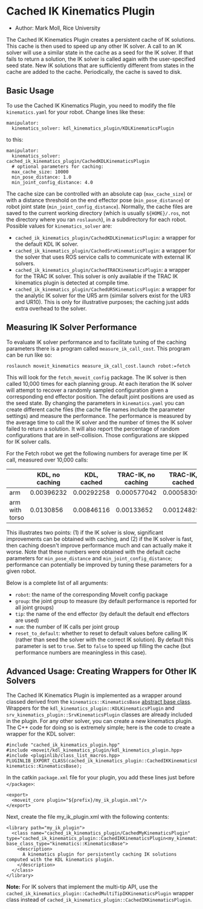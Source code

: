 # Cached IK Kinematics Plugin

* Author: Mark Moll, Rice University

The Cached IK Kinematics Plugin creates a persistent cache of IK solutions. This cache is then used to speed up any other IK solver. A call to an IK solver will use a similar state in the cache as a seed for the IK solver. If that fails to return a solution, the IK solver is called again with the user-specified seed state. New IK solutions that are sufficiently different from states in the cache are added to the cache. Periodically, the cache is saved to disk.

## Basic Usage

To use the Cached IK Kinematics Plugin, you need to modify the file `kinematics.yaml` for your robot. Change lines like these:

    manipulator:
      kinematics_solver: kdl_kinematics_plugin/KDLKinematicsPlugin

to this:

    manipulator:
      kinematics_solver: cached_ik_kinematics_plugin/CachedKDLKinematicsPlugin
      # optional parameters for caching:
      max_cache_size: 10000
      min_pose_distance: 1.0
      min_joint_config_distance: 4.0

The cache size can be controlled with an absolute cap (`max_cache_size`) or with a distance threshold on the end effector pose (`min_pose_distance`) or robot joint state (`min_joint_config_distance`). Normally, the cache files are saved to the current working directory (which is usually `${HOME}/.ros`, not the directory where you ran `roslaunch`), in a subdirectory for each robot. Possible values for `kinematics_solver` are:

- `cached_ik_kinematics_plugin/CachedKDLKinematicsPlugin`: a wrapper for the default KDL IK solver.
- `cached_ik_kinematics_plugin/CachedSrvKinematicsPlugin`: a wrapper for the solver that uses ROS service calls to communicate with external IK solvers.
- `cached_ik_kinematics_plugin/CachedTRACKinematicsPlugin`: a wrapper for the TRAC IK solver. This solver is only available if the TRAC IK kinematics plugin is detected at compile time.
- `cached_ik_kinematics_plugin/CachedUR5KinematicsPlugin`: a wrapper for the analytic IK solver for the UR5 arm (similar solvers exist for the UR3 and UR10). This is only for illustrative purposes; the caching just adds extra overhead to the solver.

## Measuring IK Solver Performance

To evaluate IK solver performance and to facilitate tuning of the caching parameters there is a program called `measure_ik_call_cost`. This program can be run like so:

    roslaunch moveit_kinematics measure_ik_call_cost.launch robot:=fetch

This will look for the `fetch_moveit_config` package. The IK solver is then called 10,000 times for each planning group. At each iteration the IK solver will attempt to recover a randomly sampled configuration given a corresponding end effector position. The default joint positions are used as the seed state. By changing the parameters in `kinematics.yaml` you can create different cache files (the cache file names include the parameter settings) and measure the performance. The performance is measured by the average time to call the IK solver and the number of times the IK solver failed to return a solution. It will also report the percentage of random configurations that are in self-collision. Those configurations are skipped for IK solver calls.

For the Fetch robot we get the following numbers for average time per IK call, measured over 10,000 calls:

|                | KDL, no caching | KDL, cached | TRAC-IK, no caching | TRAC-IK, cached |
|----------------|-----------------|-------------|---------------------|-----------------|
| arm            | 0.00396232      | 0.00292258  | 0.000577042         | 0.000583098     |
| arm with torso | 0.0130856       | 0.00846116  | 0.00133652          | 0.00124825      |

This illustrates two points: (1) if the IK solver is slow, significant improvements can be obtained with caching, and (2) if the IK solver is fast, then caching doesn't improve performance much and can actually make it worse. Note that these numbers were obtained with the default cache parameters for `min_pose_distance` and `min_joint_config_distance`; performance can potentially be improved by tuning these parameters for a given robot.

Below is a complete list of all arguments:

- `robot`: the name of the corresponding MoveIt config package
- `group`: the joint group to measure (by default performance is reported for all joint groups)
- `tip`: the name of the end effector (by default the default end effectors are used)
- `num`: the number of IK calls per joint group
- `reset_to_default`: whether to reset to default values before calling IK (rather than seed the solver with the correct IK solution). By default this parameter is set to `true`. Set to `false` to speed up filling the cache (but performance numbers are meaningless in this case).

## Advanced Usage: Creating Wrappers for Other IK Solvers

The Cached IK Kinematics Plugin is implemented as a wrapper around classed derived from the `kinematics::KinematicsBase` [abstract base class](http://docs.ros.org/en/latest/api/moveit_core/html/cpp/classkinematics_1_1KinematicsBase.html). Wrappers for the `kdl_kinematics_plugin::KDLKinematicsPlugin` and `srv_kinematics_plugin::SrvKinematicsPlugin` classes are already included in the plugin. For any other solver, you can create a new kinematics plugin. The C++ code for doing so is extremely simple; here is the code to create a wrapper for the KDL solver:

    #include "cached_ik_kinematics_plugin.hpp"
    #include <moveit/kdl_kinematics_plugin/kdl_kinematics_plugin.hpp>
    #include <pluginlib/class_list_macros.hpp>
    PLUGINLIB_EXPORT_CLASS(cached_ik_kinematics_plugin::CachedIKKinematicsPlugin<kdl_kinematics_plugin::KDLKinematicsPlugin>, kinematics::KinematicsBase);

In the catkin `package.xml` file for your plugin, you add these lines just before `</package>`:

    <export>
      <moveit_core plugin="${prefix}/my_ik_plugin.xml"/>
    </export>

Next, create the file my_ik_plugin.xml with the following contents:

    <library path="my_ik_plugin">
      <class name="cached_ik_kinematics_plugin/CachedMyKinematicsPlugin" type="cached_ik_kinematics_plugin::CachedIKKinematicsPlugin<my_kinematics_plugin::MyKinematicsPlugin>" base_class_type="kinematics::KinematicsBase">
        <description>
          A kinematics plugin for persistently caching IK solutions computed with the KDL kinematics plugin.
        </description>
      </class>
    </library>

**Note:** For IK solvers that implement the multi-tip API, use the `cached_ik_kinematics_plugin::CachedMultiTipIKKinematicsPlugin` wrapper class instead of `cached_ik_kinematics_plugin::CachedIKKinematicsPlugin`.
